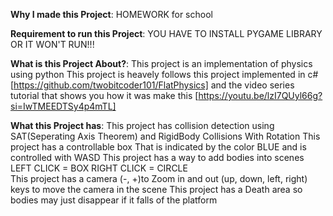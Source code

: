 **Why I made this Project**:
HOMEWORK for school

**Requirement to run this Project**:
YOU HAVE TO INSTALL PYGAME LIBRARY OR IT WON'T RUN!!!

**What is this Project About?**:
This project is an implementation of physics using python
This project is heavely follows this project implemented in c# [https://github.com/twobitcoder101/FlatPhysics] 
and the video series tutorial that shows you how it was make this [https://youtu.be/lzI7QUyl66g?si=IwTMEEDTSy4p4mTL]

**What this Project has**:
This project has collision detection using SAT(Seperating Axis Theorem) and RigidBody Collisions With Rotation
This project has a controllable box That is indicated by the color BLUE and is controlled with WASD
This project has a way to add bodies into scenes 
  LEFT CLICK = BOX
  RIGHT CLICK = CIRCLE  
This project has a camera (-, +)to Zoom in and out (up, down, left, right) keys to move the camera in the scene
This project has a Death area so bodies may just disappear if it falls of the platform



